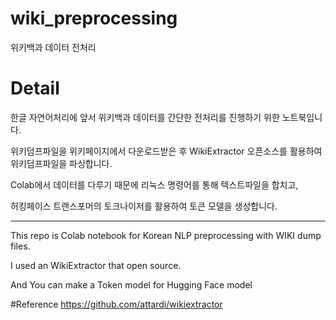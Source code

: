 # wiki_preprocessing
위키백과 데이터 전처리

# Detail
한글 자연어처리에 앞서 위키백과 데이터를 간단한 전처리를 진행하기 위한 노트북입니다.

위키덤프파일을 위키페이지에서 다운로드받은 후 WikiExtractor 오픈소스를 활용하여 위키덤프파일을 파싱합니다.

Colab에서 데이터를 다루기 때문에 리눅스 명령어를 통해 텍스트파일을 합치고,

허킹페이스 트랜스포머의 토크나이저를 활용하여 토큰 모델을 생성합니다.

---
This repo is Colab notebook for Korean NLP preprocessing with WIKI dump files. 

I used an WikiExtractor that open source.

And You can make a Token model for Hugging Face model

#Reference
https://github.com/attardi/wikiextractor
